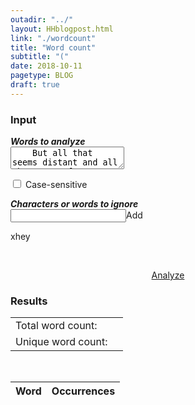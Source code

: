 ```yaml
---
outadir: "../"
layout: HHblogpost.html
link: "./wordcount"
title: "Word count"
subtitle: "("
date: 2018-10-11
pagetype: BLOG
draft: true
---
```

<div>
<div id='inputdiv'>
	<h3>Input</h3>
	<p><em><strong>Words to analyze</strong></em><br>
	<textarea id='input'>
	But all that seems distant and all  that seems far, From those wonderful nights at the palace of the Czar, hey hey hey I was shootin' with Rasputin, ate farina with Czarina, Blintzes with the princes of the Czar. Hey hey hey We were sharing tea and herring, dipped banana in Smetana, Borscht  and vorscht around the samovar, hey hey
	</textarea></p>
	<p><input type='checkbox' id='casesense'> <label for='casesense'>Case-sensitive</label></p>
	<p><em><strong>Characters or words to ignore</strong></em><br>
	<input id='ignore-input'></input><span id='addchar'>Add</span><br>
	<div id='ignores'>
		<div><span class='xout'>x</span><span class='ignorchar'>hey</span></div>
	</div></p><br>
	<p style='text-align:center;'><a href='./#resultsdiv' class='vizbutton' id='analyze'>Analyze</a></p>
</div>
<div id='resultsdiv'>
	<h3>Results</h3>
	<div class='summarytable'>
		<table><tbody>
		<tr><td>Total word count:</td><td id='total'></td></tr>
		<tr><td>Unique word count:</td><td id='unique'></td></tr>
		</tbody></table>
	</div><br>
	<div class='wordtable-outer'>
		<table>
		<thead><th>Word</th><th>Occurrences</th></thead>
		<tbody></tbody>
		</table>
	</div>
</div>	
</div>

<!--
http://www.writewords.org.uk/word_count.asp
https://wordcounter.net/
https://wordcounttools.com/
-->

